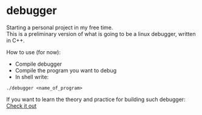 # debugger

Starting a personal project in my free time. <br/> This is a preliminary version of what is going to be a linux debugger, written in C++.

How to use (for now):
- Compile debugger
- Compile the program you want to debug
- In shell write: 
```shell
./debugger <name_of_program>
``` 

If you want to learn the theory and practice for building such debugger: [Check it out](https://blog.tartanllama.xyz/writing-a-linux-debugger-setup/)
